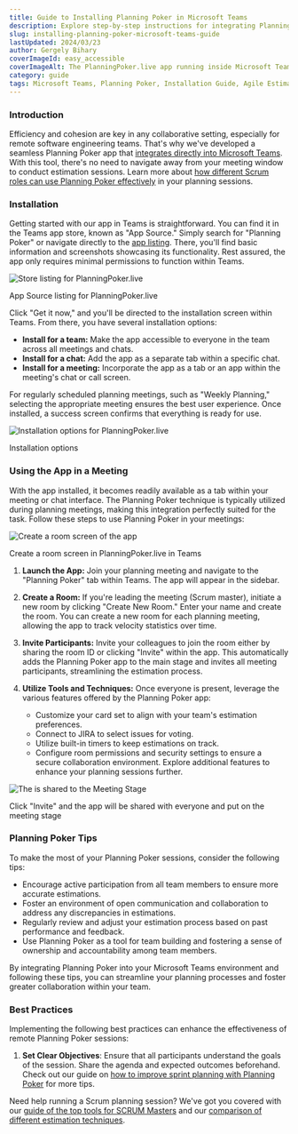 ```yaml
---
title: Guide to Installing Planning Poker in Microsoft Teams
description: Explore step-by-step instructions for integrating Planning Poker into Microsoft Teams. Enhance your team's estimation process with this comprehensive installation guide.
slug: installing-planning-poker-microsoft-teams-guide
lastUpdated: 2024/03/23
author: Gergely Bihary
coverImageId: easy_accessible
coverImageAlt: The PlanningPoker.live app running inside Microsoft Teams
category: guide
tags: Microsoft Teams, Planning Poker, Installation Guide, Agile Estimation, Team Collaboration
---
```


### Introduction
Efficiency and cohesion are key in any collaborative setting, especially for remote software engineering teams. That's why we've developed a seamless Planning Poker app that [integrates directly into Microsoft Teams](https://planningpoker.live/integrations/teams). With this tool, there's no need to navigate away from your meeting window to conduct estimation sessions. Learn more about [how different Scrum roles can use Planning Poker effectively](/knowledge-base/planning-poker-and-the-scrum-roles) in your planning sessions.

### Installation
Getting started with our app in Teams is straightforward. You can find it in the Teams app store, known as "App Source." Simply search for "Planning Poker" or navigate directly to the [app listing](https://appsource.microsoft.com/en-us/product/office/WA200005858?tab=Overview). There, you'll find basic information and screenshots showcasing its functionality. Rest assured, the app only requires minimal permissions to function within Teams.

<div class="image-container">
    <img alt="Store listing for PlanningPoker.live" src="https://res.cloudinary.com/dtvhnllmc/image/upload/c_scale,f_auto,w_1000,q_70/v1711188812/teams-store-listing.png">
    <p>App Source listing for PlanningPoker.live</p>
</div>

Click "Get it now," and you'll be directed to the installation screen within Teams. From there, you have several installation options:

- **Install for a team:** Make the app accessible to everyone in the team across all meetings and chats.
- **Install for a chat:** Add the app as a separate tab within a specific chat.
- **Install for a meeting:** Incorporate the app as a tab or an app within the meeting's chat or call screen.

For regularly scheduled planning meetings, such as "Weekly Planning," selecting the appropriate meeting ensures the best user experience. Once installed, a success screen confirms that everything is ready for use.

<div class="image-container">
    <img alt="Installation options for PlanningPoker.live" src="https://res.cloudinary.com/dtvhnllmc/image/upload/c_scale,f_auto,w_950/v1711188812/teams-install-options.png">
    <p>Installation options</p>
</div>

### Using the App in a Meeting
With the app installed, it becomes readily available as a tab within your meeting or chat interface. The Planning Poker technique is typically utilized during planning meetings, making this integration perfectly suited for the task. Follow these steps to use Planning Poker in your meetings:

<div class="image-container">
    <img alt="Create a room screen of the app" src="https://res.cloudinary.com/dtvhnllmc/image/upload/c_scale,f_auto,w_1000,q_70/v1711188812/teams-create-room-screen.png">
    <p>Create a room screen in PlanningPoker.live in Teams</p>
</div>

1. **Launch the App:** Join your planning meeting and navigate to the "Planning Poker" tab within Teams. The app will appear in the sidebar.
   
2. **Create a Room:** If you're leading the meeting (Scrum master), initiate a new room by clicking "Create New Room." Enter your name and create the room. You can create a new room for each planning meeting, allowing the app to track velocity statistics over time.
   
3. **Invite Participants:** Invite your colleagues to join the room either by sharing the room ID or clicking "Invite" within the app. This automatically adds the Planning Poker app to the main stage and invites all meeting participants, streamlining the estimation process.
   
4. **Utilize Tools and Techniques:** Once everyone is present, leverage the various features offered by the Planning Poker app:
   - Customize your card set to align with your team's estimation preferences.
   - Connect to JIRA to select issues for voting.
   - Utilize built-in timers to keep estimations on track.
   - Configure room permissions and security settings to ensure a secure collaboration environment.
   Explore additional features to enhance your planning sessions further.

<div class="image-container">
    <img alt="The is shared to the Meeting Stage" src="https://res.cloudinary.com/dtvhnllmc/image/upload/c_scale,f_auto,w_1000,q_70/v1711188812/teams-meeting-stage.png">
    <p>Click "Invite" and the app will be shared with everyone and put on the meeting stage</p>
</div>

### Planning Poker Tips
To make the most of your Planning Poker sessions, consider the following tips:
- Encourage active participation from all team members to ensure more accurate estimations.
- Foster an environment of open communication and collaboration to address any discrepancies in estimations.
- Regularly review and adjust your estimation process based on past performance and feedback.
- Use Planning Poker as a tool for team building and fostering a sense of ownership and accountability among team members.

By integrating Planning Poker into your Microsoft Teams environment and following these tips, you can streamline your planning processes and foster greater collaboration within your team.

### Best Practices
Implementing the following best practices can enhance the effectiveness of remote Planning Poker sessions:

1. **Set Clear Objectives**: Ensure that all participants understand the goals of the session. Share the agenda and expected outcomes beforehand. Check out our guide on [how to improve sprint planning with Planning Poker](/knowledge-base/how-to-use-planning-poker-to-improve-sprint-planning) for more tips.

Need help running a Scrum planning session? We've got you covered with our [guide of the top tools for SCRUM Masters](/knowledge-base/essential-scrum-master-tools) and our [comparison of different estimation techniques](/knowledge-base/comparing-agile-estimation-techniques).
